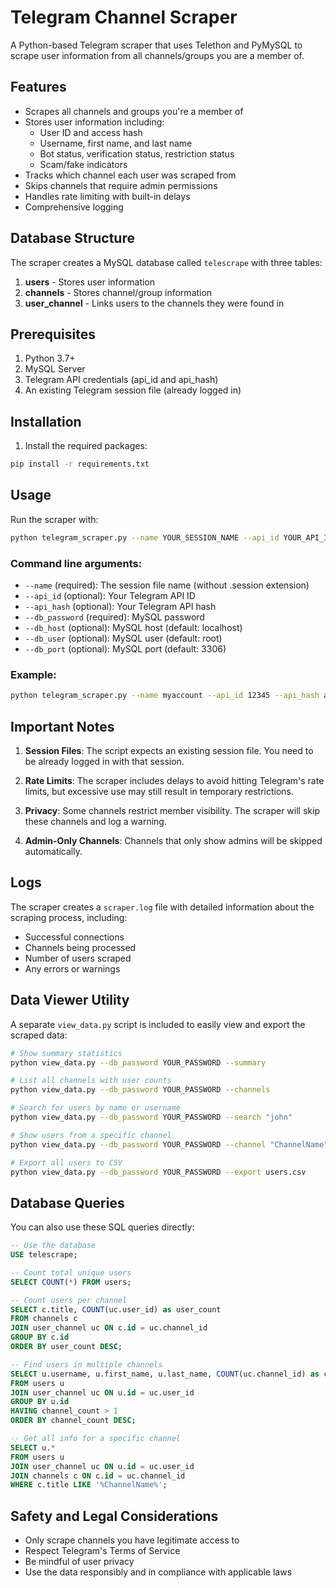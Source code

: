 # Telegram Channel Scraper

A Python-based Telegram scraper that uses Telethon and PyMySQL to scrape user information from all channels/groups you are a member of.

## Features

- Scrapes all channels and groups you're a member of
- Stores user information including:
  - User ID and access hash
  - Username, first name, and last name
  - Bot status, verification status, restriction status
  - Scam/fake indicators
- Tracks which channel each user was scraped from
- Skips channels that require admin permissions
- Handles rate limiting with built-in delays
- Comprehensive logging

## Database Structure

The scraper creates a MySQL database called `telescrape` with three tables:

1. **users** - Stores user information
2. **channels** - Stores channel/group information
3. **user_channel** - Links users to the channels they were found in

## Prerequisites

1. Python 3.7+
2. MySQL Server
3. Telegram API credentials (api_id and api_hash)
4. An existing Telegram session file (already logged in)

## Installation

1. Install the required packages:
```bash
pip install -r requirements.txt
```

## Usage

Run the scraper with:

```bash
python telegram_scraper.py --name YOUR_SESSION_NAME --api_id YOUR_API_ID --api_hash YOUR_API_HASH --db_password YOUR_MYSQL_PASSWORD
```

### Command line arguments:

- `--name` (required): The session file name (without .session extension)
- `--api_id` (optional): Your Telegram API ID
- `--api_hash` (optional): Your Telegram API hash
- `--db_password` (required): MySQL password
- `--db_host` (optional): MySQL host (default: localhost)
- `--db_user` (optional): MySQL user (default: root)
- `--db_port` (optional): MySQL port (default: 3306)

### Example:

```bash
python telegram_scraper.py --name myaccount --api_id 12345 --api_hash abcdef123456 --db_password mypassword
```

## Important Notes

1. **Session Files**: The script expects an existing session file. You need to be already logged in with that session.

2. **Rate Limits**: The scraper includes delays to avoid hitting Telegram's rate limits, but excessive use may still result in temporary restrictions.

3. **Privacy**: Some channels restrict member visibility. The scraper will skip these channels and log a warning.

4. **Admin-Only Channels**: Channels that only show admins will be skipped automatically.

## Logs

The scraper creates a `scraper.log` file with detailed information about the scraping process, including:
- Successful connections
- Channels being processed
- Number of users scraped
- Any errors or warnings

## Data Viewer Utility

A separate `view_data.py` script is included to easily view and export the scraped data:

```bash
# Show summary statistics
python view_data.py --db_password YOUR_PASSWORD --summary

# List all channels with user counts
python view_data.py --db_password YOUR_PASSWORD --channels

# Search for users by name or username
python view_data.py --db_password YOUR_PASSWORD --search "john"

# Show users from a specific channel
python view_data.py --db_password YOUR_PASSWORD --channel "ChannelName"

# Export all users to CSV
python view_data.py --db_password YOUR_PASSWORD --export users.csv
```

## Database Queries

You can also use these SQL queries directly:

```sql
-- Use the database
USE telescrape;

-- Count total unique users
SELECT COUNT(*) FROM users;

-- Count users per channel
SELECT c.title, COUNT(uc.user_id) as user_count 
FROM channels c 
JOIN user_channel uc ON c.id = uc.channel_id 
GROUP BY c.id 
ORDER BY user_count DESC;

-- Find users in multiple channels
SELECT u.username, u.first_name, u.last_name, COUNT(uc.channel_id) as channel_count 
FROM users u 
JOIN user_channel uc ON u.id = uc.user_id 
GROUP BY u.id 
HAVING channel_count > 1 
ORDER BY channel_count DESC;

-- Get all info for a specific channel
SELECT u.* 
FROM users u 
JOIN user_channel uc ON u.id = uc.user_id 
JOIN channels c ON c.id = uc.channel_id 
WHERE c.title LIKE '%ChannelName%';
```

## Safety and Legal Considerations

- Only scrape channels you have legitimate access to
- Respect Telegram's Terms of Service
- Be mindful of user privacy
- Use the data responsibly and in compliance with applicable laws
